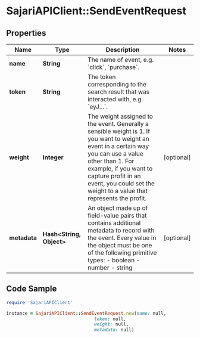 # SajariAPIClient::SendEventRequest

## Properties

Name | Type | Description | Notes
------------ | ------------- | ------------- | -------------
**name** | **String** | The name of event, e.g. &#x60;click&#x60;, &#x60;purchase&#x60;. | 
**token** | **String** | The token corresponding to the search result that was interacted with, e.g. &#x60;eyJ...&#x60;. | 
**weight** | **Integer** | The weight assigned to the event.  Generally a sensible weight is 1. If you want to weight an event in a certain way you can use a value other than 1. For example, if you want to capture profit in an event, you could set the weight to a value that represents the profit. | [optional] 
**metadata** | **Hash&lt;String, Object&gt;** | An object made up of field-value pairs that contains additional metadata to record with the event.  Every value in the object must be one of the following primitive types:  - boolean - number - string | [optional] 

## Code Sample

```ruby
require 'SajariAPIClient'

instance = SajariAPIClient::SendEventRequest.new(name: null,
                                 token: null,
                                 weight: null,
                                 metadata: null)
```


